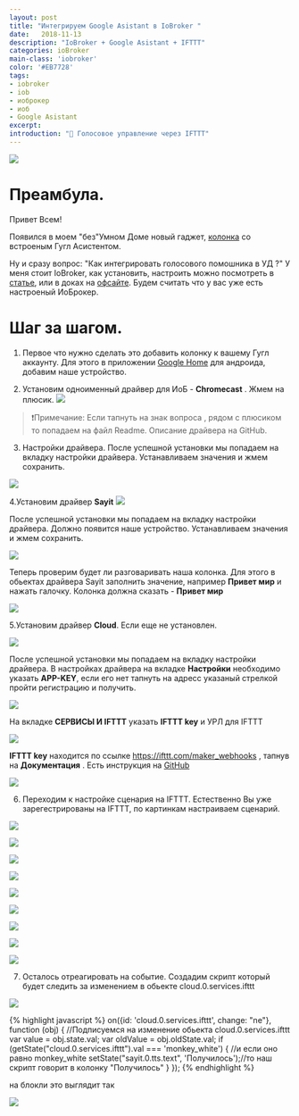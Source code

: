 ```yaml
---
layout: post
title: "Интегрируем Google Asistant в IoBroker "
date:   2018-11-13
description: "IoBroker + Google Asistant + IFTTT"
categories: ioBroker
main-class: 'iobroker'
color: '#EB7728'
tags:
- iobroker
- iob
- иоброкер
- иоб
- Google Asistant 
excerpt:
introduction: "🎤 Голосовое управление через IFTTT"
---
```

![][4]
# Преамбула.
Привет Всем!

Появился в моем "без"Умном Доме новый гаджет, [колонка][8] со встроеным Гугл Асистентом.

Ну и сразу вопрос: "Как интегрировать голосового помошника в УД ?"
У меня стоит IoBroker, как установить, настроить можно посмотреть в [статье][1], или в доках на [офсайте][2].
Будем считать что у вас уже есть настроеный ИоБрокер.

# Шаг за шагом.

1. Первое что нужно сделать это добавить колонку к вашему Гугл аккаунту.
   Для этого в приложении [Google Home][3] для андроида, добавим наше устройство.
   
2. Установим одноименный драйвер для ИоБ - **Chromecast** .
Жмем на плюсик.
 ![][5]
 > ❗️Примечание: Если тапнуть на знак вопроса , рядом с плюсиком то попадаем на файл Readme. Описание драйвера на GitHub.
 
3. Настройки драйвера.
После успешной установки мы попадаем на вкладку настройки драйвера.
Устанавливаем значения и жмем сохранить.

 ![][13]
 
4.Установим драйвер **Sayit**
 ![][6]

После успешной установки мы попадаем на вкладку настройки драйвера.
Должно появится наше устройство. Устанавливаем значения и жмем сохранить. 

 ![][9]

Теперь проверим будет ли разговаривать наша колонка. Для этого в обьектах драйвера Sayit заполнить значение,
например **Привет мир** и нажать галочку. Колонка должна сказать - **Привет мир**

![][14]

5.Установим драйвер **Cloud**. Если еще не установлен.

 ![][7]
 
После успешной установки мы попадаем на вкладку настройки драйвера.
В настройках драйвера на вкладке **Настройки** необходимо указать **APP-KEY**, если его нет тапнуть на адресс указаный стрелкой
пройти регистрацию и получить.

 ![][10]
 
На вкладке **СЕРВИСЫ И IFTTT**  указать **IFTTT key** и УРЛ для IFTTT


 ![][11]

**IFTTT key** находится по ссылке https://ifttt.com/maker_webhooks , тапнув на **Документация** .
Есть инструкция на [GitHub][15]

 ![][12]

6. Переходим к настройке сценария на  IFTTT. Естественно Вы уже зарегестрированы на IFTTT, по картинкам настраиваем сценарий.

![][16]

![][17]

![][18]

![][19]

![][20]

![][21]

![][22]

![][23]

![][24]


7. Осталось отреагировать на событие. Создадим скрипт который будет следить за изменением в обьекте  cloud.0.services.ifttt
 
![][25]

{% highlight javascript %}
on({id: 'cloud.0.services.ifttt', change: "ne"}, function (obj) { //Подписуемся на изменение обьекта cloud.0.services.ifttt
  var value = obj.state.val;
  var oldValue = obj.oldState.val;
  if (getState("cloud.0.services.ifttt").val === 'monkey_white') { //и если оно равно monkey_white
    setState("sayit.0.tts.text", 'Получилось');//то наш скрипт говорит в колонку "Получилось"
  }
});
{% endhighlight %}

на блокли это выглядит так 

![][26]


[1]: https://sprut.ai/client/article/274
[2]: http://www.iobroker.net/docu/?page_id=2630&lang=ru
[3]: https://play.google.com/store/apps/details?id=com.google.android.apps.chromecast.app
[4]: /assets/image/salam/zolo.png
[5]: /assets/image/salam/cast.png
[6]: /assets/image/salam/sayit.png
[7]: /assets/image/salam/cloud.png
[8]: https://zoloaudio.com/pages/mojo
[9]: /assets/image/salam/sayit_i.png
[10]: /assets/image/salam/cloud_i.png
[11]: /assets/image/salam/cloud_ifttt.png
[12]: /assets/image/salam/ifttt_wh.png
[13]: /assets/image/salam/chrom_i.png
[14]: /assets/image/salam/sayit_obj.png
[15]: https://github.com/ioBroker/ioBroker.cloud/blob/master/doc/ifttt.md
[16]: /assets/image/salam/ifttt_ap.png
[17]: /assets/image/salam/ifttt_this.png
[18]: /assets/image/salam/ifttt_as.png
[19]: /assets/image/salam/ifttt_tr.png
[20]: /assets/image/salam/ifttt_cpl.png
[21]: /assets/image/salam/ifttt_that.png
[22]: /assets/image/salam/ifttt_that_wh.png
[23]: /assets/image/salam/ifttt_wh_rq.png
[24]: /assets/image/salam/ifttt_wh_cpl.png
[25]: /assets/image/salam/ifttt_obj.png
[26]: /assets/image/salam/ifttt_script.png








